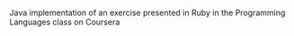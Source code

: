Java implementation of an exercise presented in Ruby in the Programming Languages class on Coursera
